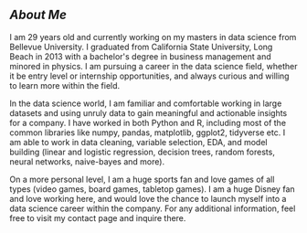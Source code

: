 *About Me*
---
I am 29 years old and currently working on my masters in data science from Bellevue University. I graduated from California State University, Long Beach in 2013 with a bachelor's degree in business management and minored in physics. I am pursuing a career in the data science field, whether it be entry level or internship opportunities, and always curious and willing to learn more within the field.  
  
  
In the data science world, I am familiar and comfortable working in large datasets and using unruly data to gain meaningful and actionable insights for a company. I have worked in both Python and R, including most of the common libraries like numpy, pandas, matplotlib, ggplot2, tidyverse etc. I am able to work in data cleaning, variable selection, EDA,  and model building (linear and logistic regression, decision trees, random forests, neural networks, naive-bayes and more). 
  
  
  On a more personal level, I am a huge sports fan and love games of all types (video games, board games, tabletop games). I am a huge Disney fan and love working here, and would love the chance to launch myself into a data science career within the company. For any additional information, feel free to visit my contact page and inquire there.
